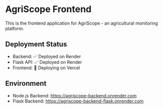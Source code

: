 # AgriScope Frontend

This is the frontend application for AgriScope - an agricultural monitoring platform.

## Deployment Status
- Backend: ✅ Deployed on Render
- Flask API: ✅ Deployed on Render  
- Frontend: 🚀 Deploying on Vercel

## Environment
- Node.js Backend: https://agriscope-backend.onrender.com
- Flask Backend: https://agriscope-backend-flask.onrender.com

